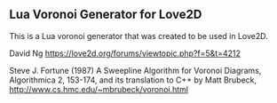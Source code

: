 ## Lua Voronoi Generator for Love2D
This is a Lua voronoi generator that was created to be used in Love2D. 

David Ng
https://love2d.org/forums/viewtopic.php?f=5&t=4212

Steve J. Fortune (1987) 
A Sweepline Algorithm for Voronoi Diagrams, Algorithmica 2, 153-174, and its translation to C++ by Matt Brubeck, 
http://www.cs.hmc.edu/~mbrubeck/voronoi.html
